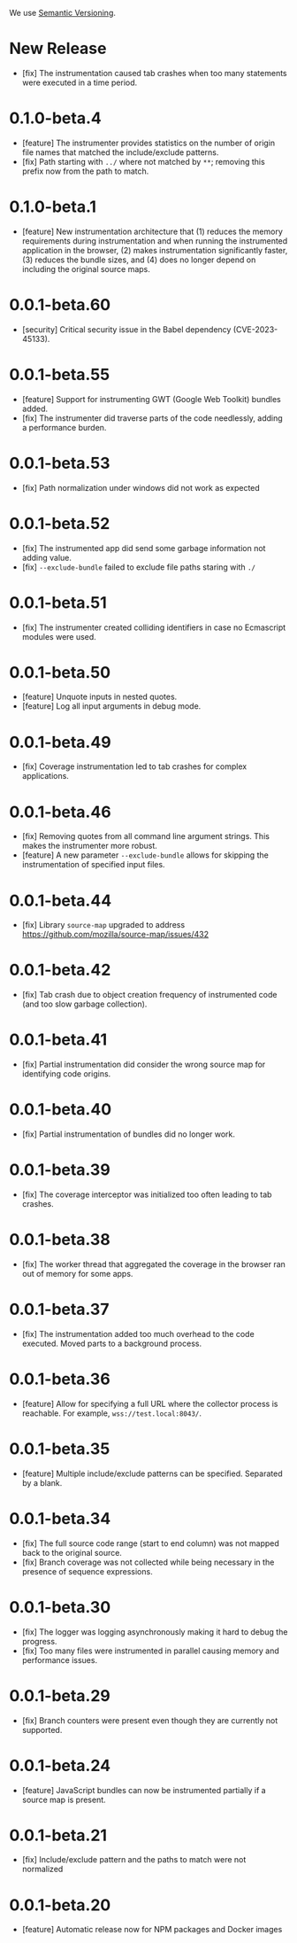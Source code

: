 We use [Semantic Versioning](https://semver.org/).

# New Release

- [fix] The instrumentation caused tab crashes when too many statements were executed in a time period.

# 0.1.0-beta.4

- [feature] The instrumenter provides statistics on the number of origin file names 
    that matched the include/exclude patterns.
- [fix] Path starting with `../` where not matched by `**`; removing this prefix now from the path to match.

# 0.1.0-beta.1

- [feature] New instrumentation architecture that (1) reduces the memory requirements during instrumentation
    and when running the instrumented application in the browser, (2) makes instrumentation
    significantly faster, (3) reduces the bundle sizes, and (4) does no longer depend on including
    the original source maps.

# 0.0.1-beta.60

- [security] Critical security issue in the Babel dependency (CVE-2023-45133).

# 0.0.1-beta.55

- [feature] Support for instrumenting GWT (Google Web Toolkit) bundles added.
- [fix] The instrumenter did traverse parts of the code needlessly, adding a performance burden. 

# 0.0.1-beta.53

- [fix] Path normalization under windows did not work as expected

# 0.0.1-beta.52

- [fix] The instrumented app did send some garbage information not adding value.
- [fix] `--exclude-bundle` failed to exclude file paths staring with `./`

# 0.0.1-beta.51

- [fix] The instrumenter created colliding identifiers in case no Ecmascript modules were used.

# 0.0.1-beta.50

- [feature] Unquote inputs in nested quotes.
- [feature] Log all input arguments in debug mode.

# 0.0.1-beta.49

- [fix] Coverage instrumentation led to tab crashes for complex applications.

# 0.0.1-beta.46

- [fix] Removing quotes from all command line argument strings. This makes the instrumenter more robust.
- [feature] A new parameter `--exclude-bundle` allows for skipping the instrumentation of specified input files.

# 0.0.1-beta.44

- [fix] Library `source-map` upgraded to address https://github.com/mozilla/source-map/issues/432

# 0.0.1-beta.42

- [fix] Tab crash due to object creation frequency of instrumented code (and too slow garbage collection). 

# 0.0.1-beta.41

- [fix] Partial instrumentation did consider the wrong source map for identifying code origins.

# 0.0.1-beta.40

- [fix] Partial instrumentation of bundles did no longer work.

# 0.0.1-beta.39

- [fix] The coverage interceptor was initialized too often leading to tab crashes.

# 0.0.1-beta.38 

- [fix] The worker thread that aggregated the coverage in the browser ran out of memory for some apps.

# 0.0.1-beta.37

- [fix] The instrumentation added too much overhead to the code executed. Moved parts to a background process.

# 0.0.1-beta.36

- [feature] Allow for specifying a full URL where the collector process is reachable. For example, `wss://test.local:8043/`. 

# 0.0.1-beta.35

- [feature] Multiple include/exclude patterns can be specified. Separated by a blank.

# 0.0.1-beta.34

- [fix] The full source code range (start to end column) was not mapped back to the original source.
- [fix] Branch coverage was not collected while being necessary in the presence of sequence expressions.

# 0.0.1-beta.30

- [fix] The logger was logging asynchronously making it hard to debug the progress.
- [fix] Too many files were instrumented in parallel causing memory and performance issues.

# 0.0.1-beta.29

- [fix] Branch counters were present even though they are currently not supported.

# 0.0.1-beta.24

- [feature] JavaScript bundles can now be instrumented partially if a source map is present.

# 0.0.1-beta.21

- [fix] Include/exclude pattern and the paths to match were not normalized

# 0.0.1-beta.20

- [feature] Automatic release now for NPM packages and Docker images 
